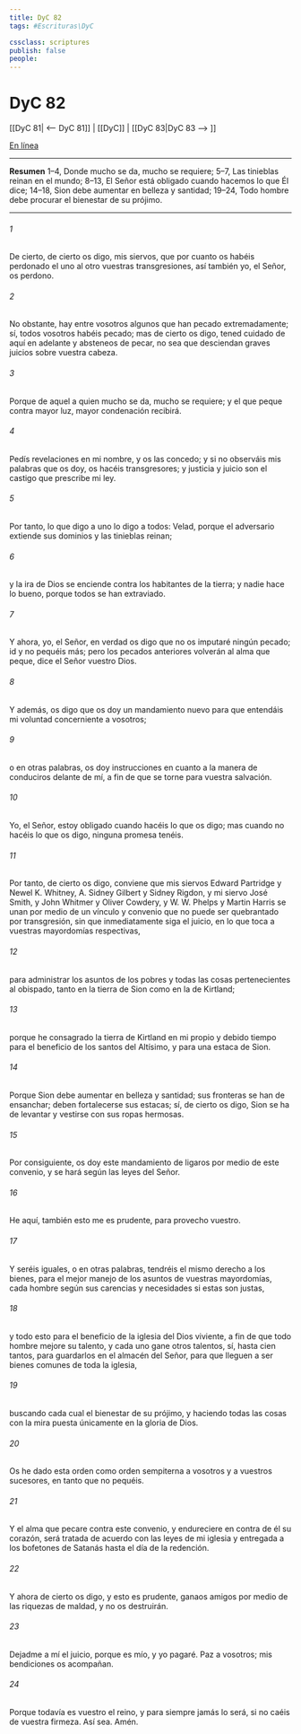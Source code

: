 ```yaml
---
title: DyC 82
tags: #Escrituras\DyC

cssclass: scriptures
publish: false
people:
---
```


# DyC 82
[[DyC 81| <-- DyC 81]] | [[DyC]] | [[DyC 83|DyC 83 --> ]]

[En línea](https://churchofjesuschrist.org/study/scriptures/dc-testament/dc/82?lang=spa)

---
__Resumen__
1–4, Donde mucho se da, mucho se requiere; 5–7, Las tinieblas reinan en el mundo; 8–13, El Señor está obligado cuando hacemos lo que Él dice; 14–18, Sion debe aumentar en belleza y santidad; 19–24, Todo hombre debe procurar el bienestar de su prójimo.

---
###### 1 
De cierto, de cierto os digo, mis siervos, que por cuanto os habéis perdonado el uno al otro vuestras transgresiones, así también yo, el Señor, os perdono.

###### 2 
No obstante, hay entre vosotros algunos que han pecado extremadamente; sí, todos vosotros habéis pecado; mas de cierto os digo, tened cuidado de aquí en adelante y absteneos de pecar, no sea que desciendan graves juicios sobre vuestra cabeza.

###### 3 
Porque de aquel a quien mucho se da, mucho se requiere; y el que peque contra mayor luz, mayor condenación recibirá.

###### 4 
Pedís revelaciones en mi nombre, y os las concedo; y si no observáis mis palabras que os doy, os hacéis transgresores; y justicia y juicio son el castigo que prescribe mi ley.

###### 5 
Por tanto, lo que digo a uno lo digo a todos: Velad, porque el adversario extiende sus dominios y las tinieblas reinan;

###### 6 
y la ira de Dios se enciende contra los habitantes de la tierra; y nadie hace lo bueno, porque todos se han extraviado.

###### 7 
Y ahora, yo, el Señor, en verdad os digo que no os imputaré ningún pecado; id y no pequéis más; pero los pecados anteriores volverán al alma que peque, dice el Señor vuestro Dios.

###### 8 
Y además, os digo que os doy un mandamiento nuevo para que entendáis mi voluntad concerniente a vosotros;

###### 9 
o en otras palabras, os doy instrucciones en cuanto a la manera de conduciros delante de mí, a fin de que se torne para vuestra salvación.

###### 10 
Yo, el Señor, estoy obligado cuando hacéis lo que os digo; mas cuando no hacéis lo que os digo, ninguna promesa tenéis.

###### 11 
Por tanto, de cierto os digo, conviene que mis siervos Edward Partridge y Newel K. Whitney, A. Sidney Gilbert y Sidney Rigdon, y mi siervo José Smith, y John Whitmer y Oliver Cowdery, y W. W. Phelps y Martin Harris se unan por medio de un vínculo y convenio que no puede ser quebrantado por transgresión, sin que inmediatamente siga el juicio, en lo que toca a vuestras mayordomías respectivas,

###### 12 
para administrar los asuntos de los pobres y todas las cosas pertenecientes al obispado, tanto en la tierra de Sion como en la de Kirtland;

###### 13 
porque he consagrado la tierra de Kirtland en mi propio y debido tiempo para el beneficio de los santos del Altísimo, y para una estaca de Sion.

###### 14 
Porque Sion debe aumentar en belleza y santidad; sus fronteras se han de ensanchar; deben fortalecerse sus estacas; sí, de cierto os digo, Sion se ha de levantar y vestirse con sus ropas hermosas.

###### 15 
Por consiguiente, os doy este mandamiento de ligaros por medio de este convenio, y se hará según las leyes del Señor.

###### 16 
He aquí, también esto me es prudente, para provecho vuestro.

###### 17 
Y seréis iguales, o en otras palabras, tendréis el mismo derecho a los bienes, para el mejor manejo de los asuntos de vuestras mayordomías, cada hombre según sus carencias y necesidades si estas son justas,

###### 18 
y todo esto para el beneficio de la iglesia del Dios viviente, a fin de que todo hombre mejore su talento, y cada uno gane otros talentos, sí, hasta cien tantos, para guardarlos en el almacén del Señor, para que lleguen a ser bienes comunes de toda la iglesia,

###### 19 
buscando cada cual el bienestar de su prójimo, y haciendo todas las cosas con la mira puesta únicamente en la gloria de Dios.

###### 20 
Os he dado esta orden como orden sempiterna a vosotros y a vuestros sucesores, en tanto que no pequéis.

###### 21 
Y el alma que pecare contra este convenio, y endureciere en contra de él su corazón, será tratada de acuerdo con las leyes de mi iglesia y entregada a los bofetones de Satanás hasta el día de la redención.

###### 22 
Y ahora de cierto os digo, y esto es prudente, ganaos amigos por medio de las riquezas de maldad, y no os destruirán.

###### 23 
Dejadme a mí el juicio, porque es mío, y yo pagaré. Paz a vosotros; mis bendiciones os acompañan.

###### 24 
Porque todavía es vuestro el reino, y para siempre jamás lo será, si no caéis de vuestra firmeza. Así sea. Amén.

